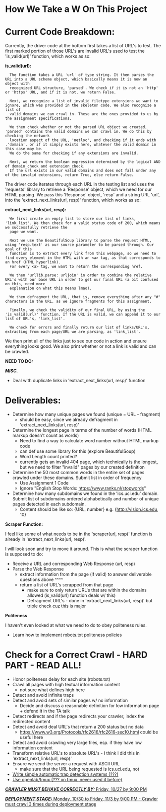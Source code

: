 How We Take a W On This Project
==============
    
# Current Code Breakdown:

  Currently, the driver code at the bottom first takes a list of URL's to test. The first marked portion of those URL's
  are invalid URL's used to test the 'is_valid(url)' function, which works as so:

  **is_valid(url):**
  
      The function takes a URL 'url' of type string. It then parses the URL into a URL scheme object, which basically means it is now an object with
      recognized URL structure, 'parsed'. We check if it is not an 'http' or 'https' URL, and if it is not, we return False.

      Next, we recognize a list of invalid filetype extensions we want to ignore, which was provided in the skeleton code. We also recognize a list of
      valid domains we can crawl in. These are the ones provided to us by the assignment specifications. 

      We then check whether or not the parsed URL object we created, 'parsed' contains the valid domains we can crawl in. We do this by checking the network
      location aspect of the URL, 'netloc', and checking if it ends with .'domain', or if it simply exists here, whatever the valid domain in this case may be.
      We do the same for checking if any extensions are invalid.

      Next, we return the boolean expression determined by the logical AND of domain_check and extension_check. 
      If the url exists in our valid domains and does not fall under any of the invalid extensions, return True, else return False.
   
  The driver code iterates through each URL in the testing list and uses the 'requests' library to retrieve a 'Response' object, which we need for our HTML parsing.
  We pass this 'Response' object, 'resp' and a string URL 'url', into the 'extract_next_links(url, resp)' function, which works as so:

  **extract_next_links(url, resp):**
  
      We first create an empty list to store our list of links, 'link_list'. We then check for a valid status code of 200, which means we successfully retrieve the
      page we want. 
      
      Next we use the BeautifulSoup library to parse the request HTML, using 'resp.text' as our source parameter to be parsed through. Our goal of this
      function is to extract every link from this webpage, so we need to find every element in the HTML with an <a> tag, as that corresponds to an href (HTML hyperlink).
      For every <a> tag, we want to return the corresponding href. 
      
      We then 'urllib.parse: urljoin' in order to combine the relative URL's with our base URL in order to get our final URL (a bit confused on this, need more 
      explanation on what this means lmao). 

      We then defragment the URL, that is, remove everything after any "#" characters in the URL, as we ignore fragments for this assignment.

      Finally, we check the validity of our final URL, by using the 'is_valid(url)' function. If the URL is valid, we can append it to our list of URL's, 'link_list'.

      We check for errors and finally return our list of links/URL's, extracting from each page/URL we are parsing, as 'link_list'.

  We then print all of the links just to see our code in action and ensure everything looks good.
  We also print whether or not a link is valid and can be crawled.

  **NEED TO DO:**

  ***MISC.***
  - Deal with duplicate links in 'extract_next_links(url, resp)' function

 # Deliverables:
 
  - Determine how many unique pages we found (unique = URL - fragment)
      - should be easy, since we already defragment in 'extract_next_links(url, resp)'
  - Determine the longest page in terms of the number of words (HTML markup doesn't count as words)
      - Need to find a way to calculate word number without HTML markup code
      - can def use some library for this (explore BeautifulSoup)
      - Word Length count printed?
      - currently gets an invalid 404 page, which technically is the longest, but we need to filter "invalid" pages by our created definition
  - Determine the 50 most common words in the entire set of pages crawled under these domains. Submit list in order of frequency
      - Use Assignment 1 Code
      - Ignore "English Stop Words: https://www.ranks.nl/stopwords"
  - Determine how many subdomains we found in the 'ics.uci.edu' domain. Submit list of subdomains ordered alphabetically and 
  number of unique pages detected in each subdomain. 
      - Content should be like so: {URL, number} e.g. {http://vision.ics.edu, 10}
  
  
  **Scraper Function:**
  
  I feel like some of what needs to be in the 'scraper(url, resp)' function is already in 'extract_next_links(url, resp)'.
      
  I will look soon and try to move it around. This is what the scraper function is supposed to do:
      
  - Receive a URL and corresponding Web Response (url, resp)
  - Parse the Web Response
      - extract information from the page (if valid) to answer deliverable questions above ^^^^
      - return a list of URL's scrapped from that page
          - make sure to only return URL's that are within the domains allowed (is_valid(url) function deals w/ this)
          - Defragment URL's - done in 'extract_next_links(url, resp)' but triple check cuz this is major
  
  **Politeness**
  
  I haven't even looked at what we need to do to obey politeness rules.
      
  - Learn how to implement robots.txt politeness policies
  
  # Check for a Correct Crawl - HARD PART - READ ALL!
  
  - Honor politeness delay for each site (robots.txt)
  - Crawl all pages with high textual information content
      - not sure what defines high here
  - Detect and avoid infinite traps
  - Detect and avoid sets of similar pages w/ no information
      - Decide and discuss a reasonable definition for low information page + defend it in the TA talk
  - Detect redirects and if the page redirects your crawler, index the redirected content
  - Detect and avoid deal URL's that return a 200 status but no data
      - https://www.w3.org/Protocols/rfc2616/rfc2616-sec10.html                   could be useful here
  - Detect and avoid crawling very large files, esp. if they have low information content
  - Transform relative URL's to absolute URL's - I think I did this in 'extract_next_links(url, resp)'
  - Ensure we send the server a request with ASCII URL
      - make sure that the URL being requested is ics.uci.edu, not <a href="ics.uci.edu">
  - Write simple automatic trap detection systems (???)
  - Use openlab/tmux (??? on tmux, never used it before)
  
  ***CRAWLER MUST BEHAVE CORRECTLY BY:*** Friday, 10/27 by 9:00 PM
  
  ***DEPLOYMENT STAGE:*** Monday, 10/30 to Friday, 11/3 by 9:00 PM
      - Crawler must crawl 3 times during deployment stage
